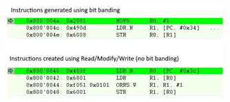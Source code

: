 ![Application Output](https://github.com/ftoufaili/embsys100/blob/main/assignment04/Images/BitBandingVsNoBitBanding.JPG)
